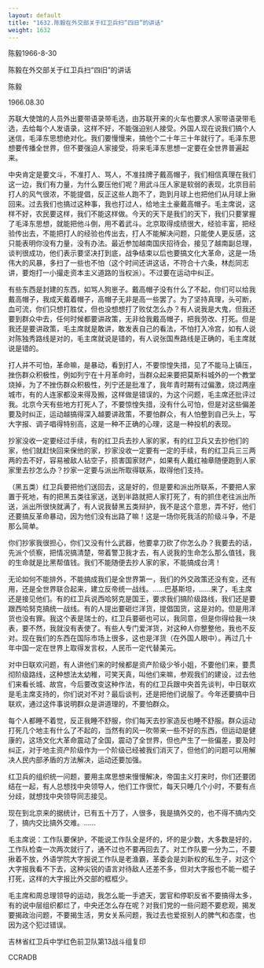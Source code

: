 ```yaml
---
layout: default
title: "1632.陈毅在外交部关于红卫兵扫“四旧”的讲话"
weight: 1632
---
```


陈毅1966-8-30

陈毅在外交部关于红卫兵扫“四旧”的讲话

陈毅

1966.08.30

苏联大使馆的人员外出要带语录带毛选，由苏联开来的火车也要求人家带语录带毛选，去给每个人发语录，这样不好，不能强迫别人接受。外国人现在说我们搞个人迷信，毛泽东思想绝对化。我们要慢慢来，搞他个二十年三十年就行了。毛泽东思想要传播全世界，但不要强迫人家接受，将来毛泽东思想一定要在全世界普遍起来。

中央肯定是要文斗，不准打人、骂人，不准挂牌子戴高帽子，我们相信真理在我们这一边，我们有力量，为什么要压他们呢？用武斗压人家是软弱的表现，北京目前打人的风气很浓，不能提倡，反正这些人跑不了，跑到月球上也把他们从月球上揪回来。过去我们也搞过这种事，我也打过人，给地主土豪戴高帽子。毛主席说，这样不好，农民要这样，我们不能这样做。今天的天下是我们的天下，我们只要掌握了毛泽东思想，就能把他斗倒，用不着武斗。北京取得成绩很大，经验丰富，把经验传出去，不能把打人的经验也传出去，打人不能解决问题，只能使人更反感，这只能表明你没有力量，没有办法。最近参加越南国庆招待会，接见了越南副总理，谈判很成功，他们表示要坚决打到底，战争结束以后也要搞文化大革命，这是一场伟大的风暴，多扫了一些也不怕（这个时间还讲这话，不符合十六条，林彪同志讲，要炮打一小撮走资本主义道路的当权派）。不过要在运动中纠正。

有些东西是封建的东西，如骂人狗崽子。戴高帽子没有什么了不起，你们可以给我戴高帽子，我成天戴着帽子，高帽子无非是高一些罢了。为了坚持真理，头可断，血可流，你们只想打胜仗，但也没想想打了败仗怎么办？有人说我是大鬼，但我还要到群众中去，任何时候都要讲政策，无非给我戴高帽子，把我劳改、打死。但是我还是要讲政策，毛主席就是敢讲，敢发表自己的看法，不怕打入冷宫，如有人说对陈独秀路线是对的，毛主席就说是错的，有人说张国焘路线是正确的，毛主席就说是错的。

打人并不可怕，革命嘛，是暴动，看到打人，不要惊惶失措，见了不能马上镇压，挫伤群众积极性，例如列宁在十月革命时，当群众起来要把莫斯科城外的一个教堂烧掉，为了不挫伤群众积极性，列宁还是批准了，我年青时期有过偏激，烧过两座城市，有的人连家都没来得及搬，这样做是错误的，为这个问题，毛主席还批评过我。北京今天有些地方打死人了，不要惊惶失措，没有什么可怕，但是对这些偏差要及时纠正，运动越搞得深入越要讲政策，不要怕群众，有人怕整到自己头上，写大字报、调子唱得特别高，这是一种不正确的心理，这是一种投机的表现。

抄家没收一定要经过手续，有的红卫兵去抄人家的家，有的红卫兵又去抄他们的家，他们就赶快回来保他的家，抄家没收一定要有一定的手续，有的红卫兵三三两两的去不好，容易被敌人钻空子，损害国家财产，如果有人戴红袖章随便跑到人家家里去抄怎么办？抄家一定要与派出所取得联系，取得他们支持。

（黑五类）红卫兵要把他们送回去，这是好的，但是要和派出所联系，不要把人家置于死地，有的把黑五类往家送，送到半路就把人家打死了，有的抓住老往派出所送，派出所很快就满了，有人说我替黑五类辩护，我不是这个意思，弄不好，他们还要搞反革命暴动，因为他们没有出路了嘛！这是一场你死我活的阶级斗争，不是那么简单。

你们抄家我很担心，你们又没有什么武器，他要拿刀砍了你怎么办？我要去的话，先派个侦察，把情况搞清楚，带着警卫我才去，有人说我的生命怎么那么值钱，我的生命就是比黑帮值钱。我们不能随便去抄人家的家，不能搞成台湾！

无论如何不能排外，不能搞成我们是全世界第一，我们的外交政策还没有变，还有用，还是全世界联合起来，建立反帝统一战线。……巴基斯坦，……来了，毛主席还是接见他们。有的红卫兵说西哈努克是国王，要求我们搞阶级路线，我们还是要跟西哈努克搞统一战线。有的人提出要砸烂洋货，提倡国货，这是对的。但是用洋货也没有罪。我这个表是瑞士的，红卫兵要砸也可以，我同意，但是你得给我一块表，要不然，我就没有表使了。有些人专门爱洋货，对这种人你整整他，我也不反对。现在我们的东西在国际市场上很多，这也是洋货（在外国人眼中）。再过几十年中国一定在世界上取得发言权，人民币一定代替美元。

对中日联欢问题，有人讲他们来的时候都是资产阶级少爷小姐，不要他们来，要贯彻阶级路线，这种想法太幼稚，可笑天真，叫他们来嘛，参观我们的建设，过去他们来看长城、故宫，今后要改变这种作法，有的红卫兵跟中央首先谈判，中日联欢是毛主席支持的，你们说对不对？最后谈判，还是把他们说服了。今年还要搞中日联欢，通过这件事说明群众是讲道理的，不要怕群众。

每个人都睡不着觉，反正我睡不舒服，你们每天去抄家造反也睡不舒服。群众运动打死几个地主有什么了不起的，当然有的风一吹带来一些不好的东西，但运动是健康的，这场文化大革命震动了全国，震动了全世界，但也产生了一些偏差，要及时纠正，对于地主资产阶级作为一个阶级已经被我们消灭了，但他们的问题可以用解决人民内部矛盾的方法解决，运动还要加强。

红卫兵的组织统一问题，要用主席思想来慢慢解决，帝国主义打来时，你们还要团结在一起，有人总想找中央领导人，他们工作很忙，每天只睡几个小时，不要有点分歧，就想找中央领导同志接见。

现在到北京来的据统计，已有五十万了，人很多，我是搞外交的，也不得不搞内交了，搞内交比搞外交难。……

毛主席说：工作队要保护，不能说工作队全是坏的，坏的是少数，大多数是好的，工作队检查一次两次就行了，通不过也不要再回去了。对工作队要一分为二，不要揪着不放，外语学院大字报说工作队是老渔霸，革委会是刘新权的私生子，对这个大字报我看不下去，这种尖锐的语言对待敌人还差不多，但对大字报也不能一棍子打死，这样的大字报比外交部的框框少。

毛主席和周总理领导的运动，我怎么能一手遮天，罢官和停职反省不要搞得太多，有的说中层组织都烂了，中央还怎么存在呢？对我们党的一些问题不要悲观，揭发要揭政治问题，不要揭生活，男女关系问题，我过去也爱抠别人的脾气和态度，也因为这个犯过错误。

吉林省红卫兵中学红色前卫队第13战斗组复印

CCRADB

